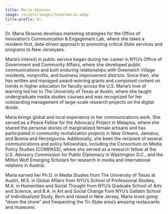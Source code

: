 ```yaml
---
title: Maria Skouras
image: /assets/images/team/maria.webp
title-prefix: Dr.
---
```


Dr. Maria Skouras develops marketing strategies for the Office of Innovation’s Communication & Engagement Lab, where she takes a resident-first, data-driven approach to promoting critical State services and programs to New Jerseyans.

Maria’s interest in public service began during her career in NYU’s Office of Government and Community Affairs, where she developed public communications and built enduring relationships with Greenwich Village residents, nonprofits, and business improvement districts. Since then, she has written and managed award-winning grants and composed content on trends in higher education for faculty across the U.S. Maria’s love of learning led her to The University of Texas at Austin, where she taught undergraduate media studies courses and was recognized for her outstanding management of large-scale research projects on the digital divide.

Maria brings global and local experience to her communications work. She served as a Peace Fellow for the Advocacy Project in Malaysia, where she shared the personal stories of marginalized female artisans and has participated in community revitalization projects in New Orleans, Jamaica, and Bosnia and Herzegovina. Additionally, she been the recipient of several communications and policy fellowships, including the Consortium on Media Policy Studies (COMPASS), where she served as a research fellow at the U.S. Advisory Commission for Public Diplomacy in Washington D.C., and the Milton Wolf Emerging Scholars for research in media and international relations in Austria.

Maria earned her Ph.D. in Media Studies from The University of Texas at Austin, M.S. in Global Affairs from NYU’s School of Professional Studies, M.A. in Humanities and Social Thought from NYU’s Graduate School of Arts and Science, and B.A. in Art and Social Change from NYU’s Gallatin School of Individualized Study. Born and raised in New Jersey, Maria loves going “down the shore” and frequenting the Tri-State area’s amazing restaurants and museums.
